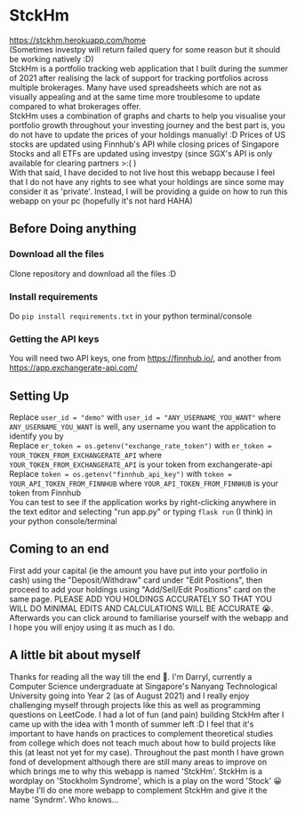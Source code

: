 # StckHm
https://stckhm.herokuapp.com/home \
(Sometimes investpy will return failed query for some reason but it should be working natively :D)\
StckHm is a portfolio tracking web application that I built during the summer of 2021 after realising the lack of support for tracking portfolios across multiple brokerages. Many have used spreadsheets which are not as visually appealing and at the same time more troublesome to update compared to what brokerages offer.\
StckHm uses a combination of graphs and charts to help you visualise your portfolio growth throughout your investing journey and the best part is, you do not have to update the prices of your holdings manually! :D Prices of US stocks are updated using Finnhub's API while closing prices of Singapore Stocks and all ETFs are updated using investpy (since SGX's API is only available for clearing partners >:( )\
With that said, I have decided to not live host this webapp because I feel that I do not have any rights to see what your holdings are since some may consider it as 'private'. Instead, I will be providing a guide on how to run this webapp on your pc (hopefully it's not hard HAHA)

## Before Doing anything
### Download all the files
Clone repository and download all the files :D
### Install requirements
Do `pip install requirements.txt` in your python terminal/console
### Getting the API keys
You will need two API keys, one from https://finnhub.io/, and another from https://app.exchangerate-api.com/ 
## Setting Up
Replace `user_id = "demo"` with `user_id = "ANY_USERNAME_YOU_WANT"` where `ANY_USERNAME_YOU_WANT` is well, any username you want the application to identify you by\
Replace `er_token = os.getenv("exchange_rate_token")` with `er_token = YOUR_TOKEN_FROM_EXCHANGERATE_API` where `YOUR_TOKEN_FROM_EXCHANGERATE_API` is your token from exchangerate-api\
Replace `token = os.getenv("finnhub_api_key")` with `token = YOUR_API_TOKEN_FROM_FINNHUB` where `YOUR_API_TOKEN_FROM_FINNHUB` is your token from Finnhub\
You can test to see if the application works by right-clicking anywhere in the text editor and selecting "run app.py" or typing `flask run` (I think) in your python console/terminal
## Coming to an end
First add your capital (ie the amount you have put into your portfolio in cash) using the "Deposit/Withdraw" card under "Edit Positions", then proceed to add your holdings using "Add/Sell/Edit Positions" card on the same page. PLEASE ADD YOU HOLDINGS ACCURATELY SO THAT YOU WILL DO MINIMAL EDITS AND CALCULATIONS WILL BE ACCURATE 😭.\
Afterwards you can click around to familiarise yourself with the webapp and I hope you will enjoy using it as much as I do.

## A little bit about myself
Thanks for reading all the way till the end 😬. I'm Darryl, currently a Computer Science undergraduate at Singapore's Nanyang Technological University going into Year 2 (as of August 2021) and I really enjoy challenging myself through projects like this as well as programming questions on LeetCode. I had a lot of fun (and pain) building StckHm after I came up with the idea with 1 month of summer left :D I feel that it's important to have hands on practices to complement theoretical studies from college which does not teach much about how to build projects like this (at least not yet for my case). Throughout the past month I have grown fond of development although there are still many areas to improve on which brings me to why this webapp is named 'StckHm'. StckHm is a wordplay on 'Stockholm Syndrome', which is a play on the word 'Stock' 😀 Maybe I'll do one more webapp to complement StckHm and give it the name 'Syndrm'. Who knows...
